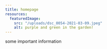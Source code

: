 ```yaml
---
title: homepage
resources:
  featuredImage:
    src: "/uploads/dsc_0054-2021-03-09.jpeg"
    alt: purple and green in the garden!
---
```


some important information
